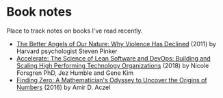 # Book notes

Place to track notes on books I've read recently.

- [The Better Angels of Our Nature: Why Violence Has Declined](./books/the-better-angels-of-our-nature.md) (2011) by Harvard psychologist Steven Pinker
- [Accelerate: The Science of Lean Software and DevOps: Building and Scaling High Performing Technology Organizations](./books/accelerate-the-science-of-lean-software-and-devops.md) (2018) by Nicole Forsgren PhD, Jez Humble and Gene Kim
- [Finding Zero: A Mathematician's Odyssey to Uncover the Origins of Numbers](./books/finding-zero.md) (2016) by Amir D. Aczel